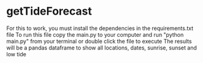 # getTideForecast
For this to work, you must install the dependencies in the requirements.txt file
To run this file copy the main.py to your computer and run "python main.py" from your terminal or double click the file to execute
The results will be a pandas dataframe to show all locations, dates, sunrise, sunset and low tide
